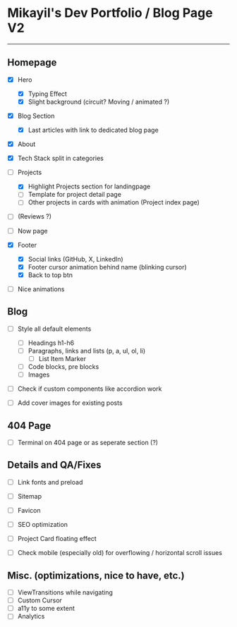# Mikayil's Dev Portfolio / Blog Page V2
---
## Homepage
- [x] Hero
	- [x] Typing Effect
	- [x] Slight background (circuit? Moving / animated ?)

- [x] Blog Section
	- [x] Last articles with link to dedicated blog page

- [x] About

- [x] Tech Stack split in categories
	
- [ ] Projects
	- [x] Highlight Projects section for landingpage
	- [ ] Template for project detail page
	- [ ] Other projects in cards with animation (Project index page)

- [ ] (Reviews ?)

- [ ] Now page

- [x] Footer
	- [x] Social links (GitHub, X, LinkedIn)
	- [x] Footer cursor animation behind name (blinking cursor)
	- [x] Back to top btn

- [ ] Nice animations


## Blog
- [ ] Style all default elements
	- [ ] Headings h1-h6
	- [ ] Paragraphs, links and lists (p, a, ul, ol, li)
		- [ ] List Item Marker
	- [ ] Code blocks, pre blocks
	- [ ] Images

- [ ] Check if custom components like accordion work

- [ ] Add cover images for existing posts


## 404 Page
- [ ] Terminal on 404 page or as seperate section (?)


## Details and QA/Fixes
- [ ] Link fonts and preload
- [ ] Sitemap
- [ ] Favicon
- [ ] SEO optimization
- [ ] Project Card floating effect
- [ ] Check mobile (especially old) for overflowing / horizontal scroll issues


## Misc. (optimizations, nice to have, etc.)
- [ ] ViewTransitions while navigating
- [ ] Custom Cursor
- [ ] a11y to some extent
- [ ] Analytics
